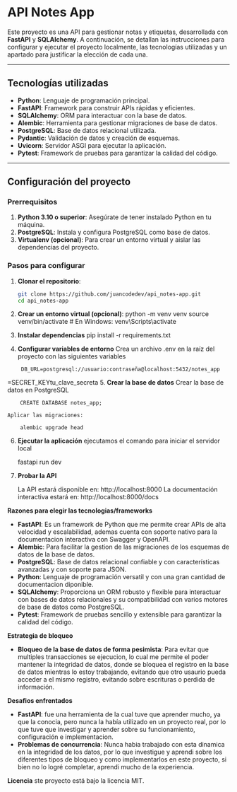 # API Notes App

Este proyecto es una API para gestionar notas y etiquetas, desarrollada con **FastAPI** y **SQLAlchemy**. A continuación, se detallan las instrucciones para configurar y ejecutar el proyecto localmente, las tecnologías utilizadas y un apartado para justificar la elección de cada una.

---

## Tecnologías utilizadas

- **Python**: Lenguaje de programación principal.
- **FastAPI**: Framework para construir APIs rápidas y eficientes.
- **SQLAlchemy**: ORM para interactuar con la base de datos.
- **Alembic**: Herramienta para gestionar migraciones de base de datos.
- **PostgreSQL**: Base de datos relacional utilizada.
- **Pydantic**: Validación de datos y creación de esquemas.
- **Uvicorn**: Servidor ASGI para ejecutar la aplicación.
- **Pytest**: Framework de pruebas para garantizar la calidad del código.

---

## Configuración del proyecto

### Prerrequisitos

1. **Python 3.10 o superior**: Asegúrate de tener instalado Python en tu máquina.
2. **PostgreSQL**: Instala y configura PostgreSQL como base de datos.
3. **Virtualenv (opcional)**: Para crear un entorno virtual y aislar las dependencias del proyecto.

### Pasos para configurar

1. **Clonar el repositorio**:
   ```bash
   git clone https://github.com/juancodedev/api_notes-app.git
   cd api_notes-app

2. **Crear un entorno virtual (opcional)**:
    python -m venv venv
    source venv/bin/activate  # En Windows: venv\Scripts\activate
3. **Instalar dependencias**
    pip install -r requirements.txt

4. **Configurar variables de entorno**
    Crea un archivo .env en la raíz del proyecto con las siguientes variables

        DB_URL=postgresql://usuario:contraseña@localhost:5432/notes_app
=SECRET_KEYtu_clave_secreta
5. **Crear la base de datos**
    Crear la base de datos en PostgreSQL
        
        CREATE DATABASE notes_app;

    Aplicar las migraciones:
        
        alembic upgrade head
6. **Ejecutar la aplicación**
    ejecutamos el comando para iniciar el servidor local

    fastapi run dev

7. **Probar la API**

    La API estará disponible en: http://localhost:8000
    La documentación interactiva estará en: http://localhost:8000/docs


**Razones para elegir las tecnologias/frameworks**
*   **FastAPI**: Es un framework de Python que me permite crear APIs de alta velocidad y escalabilidad, ademas cuenta con soporte nativo para la documentacion interactiva con Swagger y OpenAPI.
*   **Alembic**: Para facilitar la gestion de las migraciones de los esquemas de datos de la base de datos.
*   **PostgreSQL**: Base de datos relacional confiable y con características avanzadas y con soporte para JSON.
*   **Python**: Lenguaje de programación versatil y con una gran cantidad de documentacion diponible.
*   **SQLAlchemy**: Proporciona un ORM robusto y flexible para interactuar con bases de datos relacionales y su compatibilidad con varios motores de base de datos como PostgreSQL.
*  **Pytest**: Framework de pruebas sencillo y extensible para garantizar la calidad del código.

**Estrategia de bloqueo**
*   **Bloqueo de la base de datos de forma pesimista**: Para evitar que multiples transacciones se ejecucion, lo cual me permite el poder mantener la integridad de datos, donde se bloquea el registro en la base de datos mientras lo estoy trabajando, evitando que otro usaurio pueda acceder a el mismo registro, evitando sobre escrituras o perdida de información.

**Desafios enfrentados**
* **FastAPI**: fue una herramienta de la cual tuve que aprender mucho, ya que la conocia, pero nunca la había utilizado en un proyecto real, por lo que tuve que investigar y aprender sobre su funcionamiento, configuración e implementacion.
* **Problemas de concurrencia**: Nunca habia trabajado con esta dinamica en la integridad de los datos, por lo que investigue y aprendi sobre los diferentes tipos de bloqueo y como implementarlos en este proyecto, si bien no lo logré completar, aprendi mucho de la experiencia.




**Licencia**
    ste proyecto está bajo la licencia MIT.
